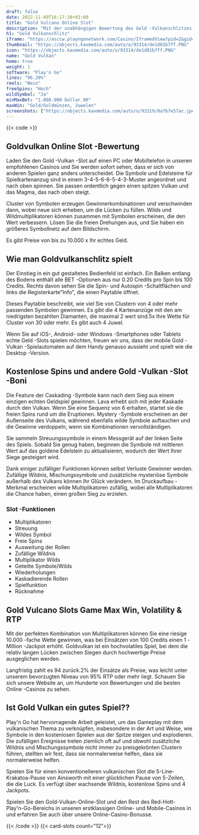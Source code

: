 ```yaml
---
draft: false
date: 2022-11-09T16:17:38+03:00
title: "Gold Vulcano Online Slot"
description: "Mit der unabhängigen Bewertung des Gold -Vulkanschlitzes von Play'n Go können Sie kostenlos oder echtes Geld spielen und hier einen Bonus erhalten!"
h1: "Gold Vulkanschlitz"
iframe: "https://asccw.playngonetwork.com/Casino/IframedView?pid=2&gid=goldvolcano&lang=en_US&practice=1&channel=desktop&div=flashobject&width=100%25&height=100%25&user=&password=&ctx=&demo=2&brand=&lobby=&rccurrentsessiontime=0&rcintervaltime=0&rcaccounthistoryurl=&rccontinueurl=&rcexiturl=&rchistoryurlmode=&autoplaylimits=0&autoplayreset=0&callback=flashCallback&rcmga=&resourcelevel=0&hasjackpots=False&country=&pauseplay=&playlimit=&selftest=&sessiontime=&coreweburl=https://asccw.playngonetwork.com/&showpoweredby=True"
thumbnail: "https://objects.kaxmedia.com/auto/o/93314/de1d81b7ff.PNG"
icon: "https://objects.kaxmedia.com/auto/o/93314/de1d81b7ff.PNG"
name: "Gold Vulkan"
home: true
weight: 1
software: "Play'n Go"
lines: "96.20%"
reels: "Nein"
freeSpins: "Hoch"
wildSymbol: "Ja"
minMaxBet: "1.000.000 Dollar.00"
maxWin: "Gold/Goldmünzen, Juwelen"
screenshots: ["https://objects.kaxmedia.com/auto/o/93319/0a7b7e57ac.jpeg"]
---
```


{{< code >}}<h2>Goldvulkan Online Slot -Bewertung</h2><p>Laden Sie den Gold -Vulkan -Slot auf einen PC oder Mobiltelefon in unseren empfohlenen Casinos und Sie werden sofort sehen, dass er sich von anderen Spielen ganz anders unterscheidet. Die Symbole und Edelsteine für Spielkartenanzug sind in einem 3-4-5-6-6-5-4-3-Muster angeordnet und nach oben spinnen. Sie passen ordentlich gegen einen spitzen Vulkan und das Magma, das nach oben steigt.</p><p>Cluster von Symbolen erzeugen Gewinnerkombinationen und verschwinden dann, wobei neue sich erheben, um die Lücken zu füllen. Wilds und Wildmultiplikatoren können zusammen mit Symbolen erscheinen, die den Wert verbessern. Lösen Sie die freien Drehungen aus, und Sie haben ein größeres Symbollnetz auf dem Bildschirm.</p><p>Es gibt Preise von bis zu 10.000 x Ihr echtes Geld.</p><h2>Wie man Goldvulkanschlitz spielt</h2><p>Der Einstieg in ein gut gestaltetes Bedienfeld ist einfach. Ein Balken entlang des Bodens enthält alle BET -Optionen aus nur 0.20 Credits pro Spin bis 100 Credits. Rechts davon sehen Sie die Spin- und Autospin -Schaltflächen und links die Registerkarte"Info", die einen Paytable öffnet.</p><p>Dieses Paytable beschreibt, wie viel Sie von Clustern von 4 oder mehr passenden Symbolen gewinnen. Es gibt die 4 Kartenanzüge mit den am niedrigsten bezahlten Diamanten, die maximal 2 wert sind.5x Ihre Wette für Cluster von 30 oder mehr. Es gibt auch 4 Juwel.</p><p>Wenn Sie auf iOS-, Android- oder Windows -Smartphones oder Tablets echte Geld -Slots spielen möchten, freuen wir uns, dass der mobile Gold -Vulkan -Spielautomaten auf dem Handy genauso aussieht und spielt wie die Desktop -Version.</p><h2>Kostenlose Spins und andere Gold -Vulkan -Slot -Boni</h2><p>Die Feature der Caskading -Symbole kann nach dem Sieg aus einem einzigen echten Geldspiel gewinnen. Lava erhebt sich mit jeder Kaskade durch den Vulkan. Wenn Sie eine Sequenz von 6 erhalten, startet sie die freien Spins rund um die Eruptionen. Mystery -Symbole erscheinen an der Außenseite des Vulkans, während ebenfalls wilde Symbole auftauchen und die Gewinne verdoppeln, wenn sie Kombinationen vervollständigen.</p><p>Sie sammeln Streuungssymbole in einem Messgerät auf der linken Seite des Spiels. Sobald Sie genug haben, beginnen die Symbole mit mittleren Wert auf das goldene Edelstein zu aktualisieren, wodurch der Wert Ihrer Siege gesteigert wird.</p><p>Dank einiger zufälliger Funktionen können selbst Verluste Gewinner werden. Zufällige Wildnis, Mischungssymbole und zusätzliche mysteriöse Symbole außerhalb des Vulkans können Ihr Glück verändern. Im Druckaufbau -Merkmal erscheinen wilde Multiplikatoren zufällig, wobei alle Multiplikatoren die Chance haben, einen großen Sieg zu erzielen.</p><h3>
Slot -Funktionen</h3><ul>
<li></span>
Multiplikatoren</li>
<li></span>
Streuung</li>
<li></span>
Wildes Symbol</li>
<li></span>
Freie Spins</li>
<li></span>
Ausweitung der Rollen</li>
<li></span>
Zufällige Wildnis</li>
<li></span>
Multiplikator Wilds</li>
<li></span>
Geteilte Symbole/Wilds</li>
<li></span>
Wiederholungen</li>
<li></span>
Kaskadierende Rollen</li>
<li></span>
Spielfunktion</li>
<li></span>
Rücknahme</li></ul><h2>Gold Vulcano Slots Game Max Win, Volatility & RTP</h2><p>Mit der perfekten Kombination von Multiplikatoren können Sie eine riesige 10.000 -fache Wette gewinnen, was bei Einsätzen von 100 Credits einen 1 -Million -Jackpot erhöht. Goldvulkan ist ein hochvolatiles Spiel, bei dem die relativ langen Lücken zwischen Siegen durch hochwertige Preise ausgeglichen werden.</p><p>Langfristig zahlt es 94 zurück.2% der Einsätze als Preise, was leicht unter unserem bevorzugten Niveau von 95% RTP oder mehr liegt. Schauen Sie sich unsere Website an, um Hunderte von Bewertungen und die besten Online -Casinos zu sehen.</p><h2>Ist Gold Vulkan ein gutes Spiel??</h2><p>Play'n Go hat hervorragende Arbeit geleistet, um das Gameplay mit dem vulkanischen Thema zu verknüpfen, insbesondere in der Art und Weise, wie Symbole in den kostenlosen Spielen aus der Spitze steigen und explodieren. Die zufälligen Ereignisse treten ziemlich oft auf und obwohl zusätzliche Wildnis und Mischungssymbole nicht immer zu preisgekrönten Clustern führen, stellten wir fest, dass sie normalerweise helfen, dass sie normalerweise helfen.</p><p>Spielen Sie für einen konventionelleren vulkanischen Slot die 5-Line-Krakatoa-Pause von Ainsworth mit einer glücklichen Pause von 5-Zeilen, die die Luck. Es verfügt über wachsende Wildnis, kostenlose Spins und 4 Jackpots.</p><p>Spielen Sie den Gold-Vulkan-Online-Slot und den Rest des Red-Hott-Play'n-Go-Bereichs in unseren erstklassigen Online- und Mobile-Casinos in und erfahren Sie auch über unsere Online-Casino-Bonusse.</p>{{< /code >}}
{{< card-slots count="12">}}
